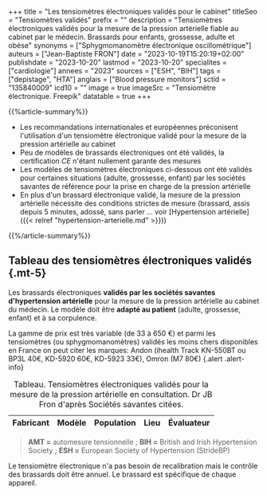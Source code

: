 +++
title = "Les tensiomètres électroniques validés pour le cabinet"
titleSeo = "Tensiomètres validés"
prefix = ""
description = "Tensiomètres électroniques validés pour la mesure de la pression artérielle fiable au cabinet par le médecin. Brassards pour enfants, grossesse, adulte et obèse"
synonyms = ["Sphygmomanomètre électronique oscillométrique"]
auteurs = ["Jean-Baptiste FRON"]
date = "2023-10-19T15:20:19+02:00"
publishdate = "2023-10-20"
lastmod = "2023-10-20"
specialites = ["cardiologie"]
annees = "2023"
sources = ["ESH", "BIH"]
tags = ["depistage", "HTA"]
anglais = ["Blood pressure monitors"]
sctid = "135840009"
icd10 = ""
image = true
imageSrc = "Tensiomètre électronique. Freepik"
datatable = true
+++

{{%article-summary%}}

- Les recommandations internationales et européennes préconisent l'utilisation d'un tensiomètre électronique validé pour la mesure de la pression artérielle au cabinet
- Peu de modèles de brassards électroniques ont été validés, la certification *CE* n'étant nullement garante des mesures
- Les modèles de tensiomètres électroniques ci-dessous ont été validés pour certaines situations (adulte, grossesse, enfant) par les sociétés savantes de référence pour la prise en charge de la pression artérielle
- En plus d'un brassard électronique validé, la mesure de la pression artérielle nécessite des conditions strictes de mesure (brassard, assis depuis 5 minutes, adossé, sans parler ... voir [Hypertension artérielle]({{< relref "hypertension-arterielle.md" >}}))

{{%/article-summary%}}

## Tableau des tensiomètres électroniques validés {.mt-5}

Les brassards électroniques **validés par les sociétés savantes d'hypertension artérielle** pour la mesure de la pression artérielle au cabinet du médecin. Le modèle doit être **adapté au patient** (adulte, grossesse, enfant) et à sa corpulence.

La gamme de prix est très variable (de 33 à 650 €) et parmi les tensiomètres (ou sphygmomanomètres) validés les moins chers disponibles en France on peut citer les marques: Andon (ihealth Track KN-550BT ou BP3L 40€, KD-5920 60€, KD-5923 33€), Omron (M7 80€)
{.alert .alert-info}

<script type="application/ld+json">{"@context": "https://schema.org","@type": "Table","about": "Tensiomètres électroniques validés pour la mesure de la pression artérielle en consultation. Dr JB Fron d'après Sociétés savantes citées."}</script>
<table id="bp-monitors" class="table">
<caption><span class="font-weight-bold">Tableau.</span> Tensiomètres électroniques validés pour la mesure de la pression artérielle en consultation. Dr JB Fron d'après Sociétés savantes citées.</caption>
<thead>
  <tr>
    <th scope="col">Fabricant</th>
    <th scope="col">Modèle</th>
    <th scope="col">Population</th>
    <th scope="col">Lieu</th>
    <th scope="col">Évaluateur</th>
  </tr>
</thead>
</table>

> **AMT =** automesure tensionnelle ; **BIH =** British and Irish Hypertension Society ; **ESH =** European Society of Hypertension (StrideBP)

Le tensiomètre électronique n'a pas besoin de recalibration mais le contrôle des brassards doit être annuel. Le brassard est spécifique de chaque appareil.

<script>
window.addEventListener('load', () => {
  $(function () {
    $('#bp-monitors').DataTable({
      ajax: '/data/tensiometres.json',
      columns: [
        { data: 'Fabricant' },
        { data: 'Modèle' },
        { data: 'Population' },
        { data: 'Lieu' },
        { data: 'Evaluateur' }
      ],
      select: false
    })
  })
})
</script>
